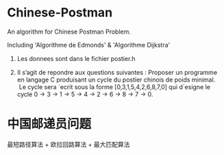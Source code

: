 # Chinese-Postman

An algorithm for Chinese Postman Problem.

Including 'Algorithme de Edmonds' & 'Algorithme Dijkstra'

1. Les donnees sont dans le ﬁchier postier.h

2. Il s’agit de repondre aux questions suivantes : 
  Proposer un programme en langage C produisant un cycle du  postier chinois  de poids minimal.
  Le cycle sera ´ecrit sous la forme [0,3,1,5,4,2,6,8,7,0] qui d´esigne le cycle 0 → 3 → 1 → 5 → 4 → 2 → 6 → 8 → 7 → 0.
# 中国邮递员问题

最短路径算法 + 欧拉回路算法 + 最大匹配算法

